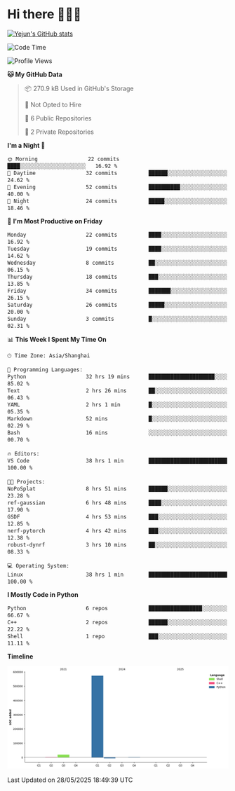 # Hi there 👋👋👋


<!-- <img height="195px" src="https://github-readme-stats.vercel.app/api?username=yejun688&count_private=true&show_icons=true&hide_rank=true&title_color=0969da&bg_color=ffffff00&text_color=57606a&disable_animations=true"><img height="195px" src="https://github-readme-stats.vercel.app/api/top-langs?username=yejun688&layout=compact&title_color=0969da&bg_color=ffffff00&text_color=57606a"> -->

[![Yejun's GitHub stats](https://github-readme-stats.vercel.app/api?username=yejun688)](https://github.com/yejun688/github-readme-stats)

<!---
yejun688/yejun688 is a ✨ special ✨ repository because its `README.md` (this file) appears on your GitHub profile.
You can click the Preview link to take a look at your changes.
--->

<!--START_SECTION:waka-->
![Code Time](http://img.shields.io/badge/Code%20Time-1%2C244%20hrs%2018%20mins-blue)

![Profile Views](http://img.shields.io/badge/Profile%20Views-16-blue)

**🐱 My GitHub Data** 

> 📦 270.9 kB Used in GitHub's Storage 
 > 
> 🚫 Not Opted to Hire
 > 
> 📜 6 Public Repositories 
 > 
> 🔑 2 Private Repositories 
 > 
**I'm a Night 🦉** 

```text
🌞 Morning                22 commits          ████░░░░░░░░░░░░░░░░░░░░░   16.92 % 
🌆 Daytime                32 commits          ██████░░░░░░░░░░░░░░░░░░░   24.62 % 
🌃 Evening                52 commits          ██████████░░░░░░░░░░░░░░░   40.00 % 
🌙 Night                  24 commits          █████░░░░░░░░░░░░░░░░░░░░   18.46 % 
```
📅 **I'm Most Productive on Friday** 

```text
Monday                   22 commits          ████░░░░░░░░░░░░░░░░░░░░░   16.92 % 
Tuesday                  19 commits          ████░░░░░░░░░░░░░░░░░░░░░   14.62 % 
Wednesday                8 commits           ██░░░░░░░░░░░░░░░░░░░░░░░   06.15 % 
Thursday                 18 commits          ███░░░░░░░░░░░░░░░░░░░░░░   13.85 % 
Friday                   34 commits          ███████░░░░░░░░░░░░░░░░░░   26.15 % 
Saturday                 26 commits          █████░░░░░░░░░░░░░░░░░░░░   20.00 % 
Sunday                   3 commits           █░░░░░░░░░░░░░░░░░░░░░░░░   02.31 % 
```


📊 **This Week I Spent My Time On** 

```text
🕑︎ Time Zone: Asia/Shanghai

💬 Programming Languages: 
Python                   32 hrs 19 mins      █████████████████████░░░░   85.02 % 
Text                     2 hrs 26 mins       ██░░░░░░░░░░░░░░░░░░░░░░░   06.43 % 
YAML                     2 hrs 1 min         █░░░░░░░░░░░░░░░░░░░░░░░░   05.35 % 
Markdown                 52 mins             █░░░░░░░░░░░░░░░░░░░░░░░░   02.29 % 
Bash                     16 mins             ░░░░░░░░░░░░░░░░░░░░░░░░░   00.70 % 

🔥 Editors: 
VS Code                  38 hrs 1 min        █████████████████████████   100.00 % 

🐱‍💻 Projects: 
NoPoSplat                8 hrs 51 mins       ██████░░░░░░░░░░░░░░░░░░░   23.28 % 
ref-gaussian             6 hrs 48 mins       ████░░░░░░░░░░░░░░░░░░░░░   17.90 % 
GSDF                     4 hrs 53 mins       ███░░░░░░░░░░░░░░░░░░░░░░   12.85 % 
nerf-pytorch             4 hrs 42 mins       ███░░░░░░░░░░░░░░░░░░░░░░   12.38 % 
robust-dynrf             3 hrs 10 mins       ██░░░░░░░░░░░░░░░░░░░░░░░   08.33 % 

💻 Operating System: 
Linux                    38 hrs 1 min        █████████████████████████   100.00 % 
```

**I Mostly Code in Python** 

```text
Python                   6 repos             █████████████████░░░░░░░░   66.67 % 
C++                      2 repos             ██████░░░░░░░░░░░░░░░░░░░   22.22 % 
Shell                    1 repo              ███░░░░░░░░░░░░░░░░░░░░░░   11.11 % 
```



**Timeline**

![Lines of Code chart](https://raw.githubusercontent.com/yejun688/yejun688/main/assets/bar_graph.png)


 Last Updated on 28/05/2025 18:49:39 UTC
<!--END_SECTION:waka-->
